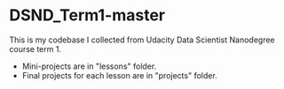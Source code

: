 # DSND_Term1-master

This is my codebase I collected from Udacity Data Scientist Nanodegree course term 1.

- Mini-projects are in "lessons" folder.
- Final projects for each lesson are in "projects" folder.

